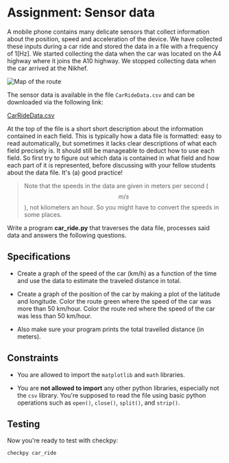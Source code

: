 # Assignment: Sensor data

A mobile phone contains many delicate sensors that collect information about the position, speed and acceleration of the device. We have collected these inputs during a car ride and stored the data in a file with a frequency of 1[Hz]. We started collecting the data when the car was located on the A4 highway where it joins the A10 highway. We stopped collecting data when the car arrived at the Nikhef.

![Map of the route](../../assets/KaartAmsterdamKlein.png)

The sensor data is available in the file `CarRideData.csv` and can be downloaded via the following link:

[CarRideData.csv](../../data/en/CarRideData.csv)

At the top of the file is a short short description about the information contained in each field. This is typically how a data file is formatted: easy to read automatically, but sometimes it lacks clear descriptions of what each field precisely is. It should still be manageable to deduct how to use each field. So first try to figure out which data is contained in what field and how each part of it is represented, before discussing with your fellow students about the data file. It's (a) good practice!

> Note that the speeds in the data are given in meters per second ($$m/s$$), not kilometers an hour. So you might have to convert the speeds in some places.

Write a program **car_ride.py** that traverses the data file, processes said data and answers the following questions.

## Specifications

* Create a graph of the speed of the car (km/h) as a function of the time and use the data to estimate the traveled distance in total.

* Create a graph of the position of the car by making a plot of the latitude and longitude. Color the route green where the speed of the car was more than 50 km/hour. Color the route red where the speed of the car was less than 50 km/hour.

* Also make sure your program prints the total travelled distance (in meters).

## Constraints

* You are allowed to import the `matplotlib` and `math` libraries.

* You are **not allowed to import** any other python libraries, especially not the `csv` library. You're supposed to read the file using basic python operations such as `open()`, `close()`, `split()`, and `strip()`.

## Testing

Now you're ready to test with checkpy:

    checkpy car_ride
